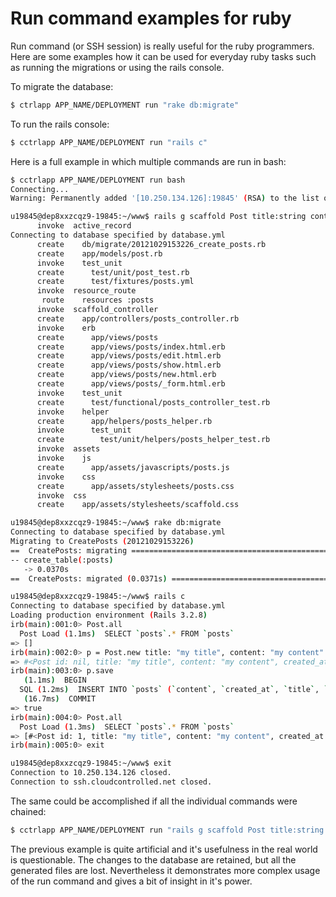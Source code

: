 # Run command examples for ruby

Run command (or SSH session) is really useful for the ruby programmers.
Here are some examples how it can be used for everyday ruby tasks such as
running the migrations or using the rails console.

To migrate the database:
~~~bash
$ ctrlapp APP_NAME/DEPLOYMENT run "rake db:migrate"
~~~

To run the rails console:
~~~bash
$ cctrlapp APP_NAME/DEPLOYMENT run "rails c"
~~~

Here is a full example in which multiple commands are run in bash:
~~~bash
$ cctrlapp APP_NAME/DEPLOYMENT run bash
Connecting...
Warning: Permanently added '[10.250.134.126]:19845' (RSA) to the list of known hosts.

u19845@dep8xxzcqz9-19845:~/www$ rails g scaffold Post title:string content:text
      invoke  active_record
Connecting to database specified by database.yml
      create    db/migrate/20121029153226_create_posts.rb
      create    app/models/post.rb
      invoke    test_unit
      create      test/unit/post_test.rb
      create      test/fixtures/posts.yml
      invoke  resource_route
       route    resources :posts
      invoke  scaffold_controller
      create    app/controllers/posts_controller.rb
      invoke    erb
      create      app/views/posts
      create      app/views/posts/index.html.erb
      create      app/views/posts/edit.html.erb
      create      app/views/posts/show.html.erb
      create      app/views/posts/new.html.erb
      create      app/views/posts/_form.html.erb
      invoke    test_unit
      create      test/functional/posts_controller_test.rb
      invoke    helper
      create      app/helpers/posts_helper.rb
      invoke      test_unit
      create        test/unit/helpers/posts_helper_test.rb
      invoke  assets
      invoke    js
      create      app/assets/javascripts/posts.js
      invoke    css
      create      app/assets/stylesheets/posts.css
      invoke  css
      create    app/assets/stylesheets/scaffold.css

u19845@dep8xxzcqz9-19845:~/www$ rake db:migrate
Connecting to database specified by database.yml
Migrating to CreatePosts (20121029153226)
==  CreatePosts: migrating ====================================================
-- create_table(:posts)
   -> 0.0370s
==  CreatePosts: migrated (0.0371s) ===========================================

u19845@dep8xxzcqz9-19845:~/www$ rails c
Connecting to database specified by database.yml
Loading production environment (Rails 3.2.8)
irb(main):001:0> Post.all
  Post Load (1.1ms)  SELECT `posts`.* FROM `posts`
=> []
irb(main):002:0> p = Post.new title: "my title", content: "my content"
=> #<Post id: nil, title: "my title", content: "my content", created_at: nil, updated_at: nil>
irb(main):003:0> p.save
   (1.1ms)  BEGIN
  SQL (1.2ms)  INSERT INTO `posts` (`content`, `created_at`, `title`, `updated_at`) VALUES ('my content', '2012-10-29 15:33:42', 'my title', '2012-10-29 15:33:42')
   (16.7ms)  COMMIT
=> true
irb(main):004:0> Post.all
  Post Load (1.3ms)  SELECT `posts`.* FROM `posts`
=> [#<Post id: 1, title: "my title", content: "my content", created_at: "2012-10-29 15:33:42", updated_at: "2012-10-29 15:33:42">]
irb(main):005:0> exit

u19845@dep8xxzcqz9-19845:~/www$ exit
Connection to 10.250.134.126 closed.
Connection to ssh.cloudcontrolled.net closed.
~~~

The same could be accomplished if all the individual commands were chained:
~~~bash
$ cctrlapp APP_NAME/DEPLOYMENT run "rails g scaffold Post title:string content:text && rake db:migrate && rails c"
~~~

The previous example is quite artificial and it's usefulness in the real world is questionable.
The changes to the database are retained, but all the generated files are lost.
Nevertheless it demonstrates more complex usage of the run command and gives a bit of insight in it's power.
